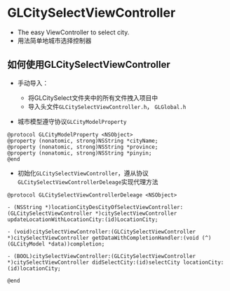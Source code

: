 GLCitySelectViewController
==============================
* The easy ViewController to select city.<br/>
* 用法简单地城市选择控制器


如何使用GLCitySelectViewController
-------------------------------------------
* 手动导入：
    * 将GLCitySelect文件夹中的所有文件拽入项目中
    * 导入头文件`GLCitySelectViewController.h`， `GLGlobal.h`

* 城市模型遵守协议`GLCityModelProperty`<br>
```
@protocol GLCityModelProperty <NSObject>
@property (nonatomic, strong)NSString *cityName;
@property (nonatomic, strong)NSString *province;
@property (nonatomic, strong)NSString *pinyin;
@end
```
* 初始化`GLCitySelectViewController`，遵从协议`GLCitySelectViewControllerDeleage`实现代理方法
```
@protocol GLCitySelectViewControllerDeleage <NSObject>

- (NSString *)locationCityDesCityOfSelectViewController:(GLCitySelectViewController *)citySelectViewController updateLocationWithLocationCity:(id)LocationCity;

- (void)citySelectViewController:(GLCitySelectViewController *)citySelectViewController getDataWithCompletionHandler:(void (^)(GLCityModel *data))completion;

- (BOOL)citySelectViewController:(GLCitySelectViewController *)citySelectViewController didSelectCity:(id)selectCity locationCity:(id)locationCity;

@end

```
